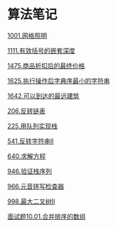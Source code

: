 # 算法笔记
[1001.网格照明](./notes/1001.网格照明.md)
[1111.有效括号的嵌套深度](./notes/1111.有效括号的嵌套深度.md)
[1475.商品折扣后的最终价格](./notes/1475.商品折扣后的最终价格.md)
[1625.执行操作后字典序最小的字符串](./notes/1625.执行操作后字典序最小的字符串.md)
[1642.可以到达的最远建筑](./notes/1642.可以到达的最远建筑.md)
[206.反转链表](./notes/206.反转链表.md)
[225.用队列实现栈](./notes/225.用队列实现栈.md)
[541.反转字符串II](./notes/541.反转字符串II.md)
[640.求解方程](./notes/640.求解方程.md)
[946.验证栈序列](./notes/946.验证栈序列.md)
[966.元音拼写检查器](./notes/966.元音拼写检查器.md)
[998.最大二叉树II](./notes/998.最大二叉树II.md)
[面试题10.01.合并排序的数组](./notes/面试题10.01.合并排序的数组.md)
